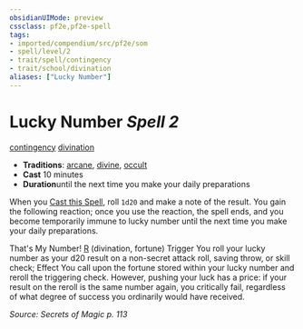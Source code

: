 ```yaml
---
obsidianUIMode: preview
cssclass: pf2e,pf2e-spell
tags:
- imported/compendium/src/pf2e/som
- spell/level/2
- trait/spell/contingency
- trait/school/divination
aliases: ["Lucky Number"]
---
```

# Lucky Number *Spell 2*   
[contingency](contingency-som.md)  [divination](divination.md)  

- **Traditions**: [arcane](arcane.md), [divine](divine.md), [occult](occult.md)
- **Cast** 10 minutes 
- **Duration**until the next time you make your daily preparations

When you [Cast this Spell](cast-a-spell.md), roll `1d20` and make a note of the result. You gain the following reaction; once you use the reaction, the spell ends, and you become temporarily immune to lucky number until the next time you make your daily preparations.

That's My Number! [R](chapter-9-playing-the-game.md#Actions "Reaction") (divination, fortune) Trigger You roll your lucky number as your d20 result on a non-secret attack roll, saving throw, or skill check; Effect You call upon the fortune stored within your lucky number and reroll the triggering check. However, pushing your luck has a price: if your result on the reroll is the same number again, you critically fail, regardless of what degree of success you ordinarily would have received.

*Source: Secrets of Magic p. 113*